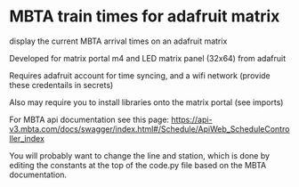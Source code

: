 # MBTA train times for adafruit matrix

display the current MBTA arrival times on an adafruit matrix

Developed for matrix portal m4 and LED matrix panel (32x64) from adafruit

Requires adafruit account for time syncing, and a wifi network (provide these credentails in secrets)

Also may require you to install libraries onto the matrix portal (see imports)

For MBTA api documentation see this page: https://api-v3.mbta.com/docs/swagger/index.html#/Schedule/ApiWeb_ScheduleController_index

You will probably want to change the line and station, which is done by editing the constants at the top of the code.py file based on the MBTA documentation.

